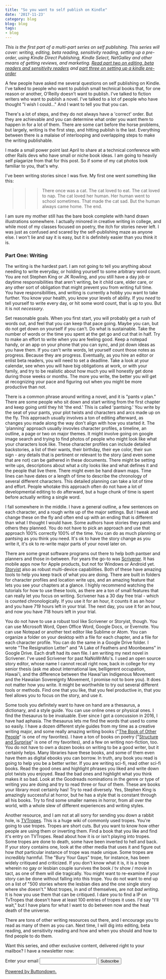 ```yaml
---
title: "So you want to self publish on Kindle"
date: '2017-11-23'
category: blog
blog: blog
tags:
- blog
---
```


_This is the first part of a multi-part series on self publishing. This series will cover: writing, editing, beta reading, sensitivity reading, setting up a pre-order, using Kindle Direct Publishing, Kindle Select, NetGalley and other means of getting reviews, and marketing. [Read part two on editing, beta readers and sensitivity readers](http://daxmurray.com/blog/self-publishing-part-two-editing/) and [part three on setting up a kindle pre-order](http://daxmurray.com/blog/)_

A few people have asked me several questions on self publishing on Kindle. I've talked to people who want to publish small technical books that, for one reason or another, O'Reilly doesn't want to publish. I've talked to fiction writers who want to publish a novel. I've talked to a lot of people who have thought "I wish I could..." And I want to tell you that you can.

There's a lot of steps, and they do not always have a 'correct' order. But they are achievable and you can determine what order you want them to happen in for a lot of them. There are some cart before the horse problems, but largely, writing is the first step, and hitting publish is the last. Everything between there is a malaise of interlooping and overlapping steps to make the writing publishable.

I made a small power point last April to share at a technical conference with other Rails devs who have small or niche book ideas. I am going to heavily self plagarize from that for this post. So if some of my cat photos look familiar to you, that's why.

I've been writing stories since I was five. My first one went something like this:

>>> There once was a cat. The cat loved to eat. The cat loved to nap. The cat loved her human. Her human went to school sometimes. That made the cat sad. But the human always came home. The end.

I am sure my mother still has the bare book complete with hand drawn illustrations somewhere. I actually minored in creative writing in college, and while most of my classes focused on poetry, the itch for stories never left. I was just as confused and scared by the self-publishing maze as anyone else. I won't lie and say it is easy, but it is definitely easier than you think it is. 

### Part One: Writing

The writing is the hardest part. I am not going to tell you anything about needing to write everyday, or holding yourself to some arbitrary word count. You are not Stephen King or JK Rowling, and you still have a day job or daytime responsibilities that aren't writing, be it child care, elder care, or any other sort of obligation that might prevent you from writing full time. You have responsibilities, and writing is currently a hobby you want to take further. You know your health, you know your levels of ability. If you _need_ to tell yourself to write every day, or hit some word count, that is up to you. But it is not _necessary_. 

Set reasonable goals. When you first start, you will probably get a rush of words out, and feel that you can keep that pace going. Maybe you can, but do not get down on yourself if you can't. Do what is sustainable. Take the number of words or the time you spent at the get go and cut that in half. Try to make an effort to write when you are feeling good. Keep a notepad handy, or an app on your phone that you can sync, and jot down ideas as you have them. If you can't write words, let yourself count those notes as progress. Because they are progress. Eventually, as you hire an editor or enlist beta readers, you will need to set a deadline. Take a look at your calendar, see when you will have big obligations at work, or with your family, and try to be realistic about how much you will honestly get done during those weeks or months. The more you write, the better you will get at recognizing your pace and figuring out when you might be more productive than not. 

There is a common phrase around writing a novel, and it is "pants v plan." There are some people who sit down and start writing from the first chapter and keep going until they hit 'the end.' This is called 'pantsing.' You write by the seat of your pants, your plot twists and characters and arcs made up on the fly. This approach usually involves a ton of editing afterward, as changes you made along the way don't align with how you started it. The 'planning' approach usually invovles character profiles, a timeline, an outline, a page or two on major themes. It might involve going on google image search and trying to find photos of people who might look like what your characters look like. These character profiles can include detailed backstories, a list of their wants, their birthday, their eye color, their sun sign - any details that is pertinent or relevant to the story (and even some that are not) can be gathered in these documents. There might be setting write ups, descriptions about what a city looks like and what defines it and the people that live there. There might even be hand drawn maps. Time lines can have dates or a length of time to describe the chronology of several different characters. This detailed planning can take a lot of time and effort. People whotake this approach often do not have a lot of developmental editing to do afterward, but a huge chunk of time is spent before actually writing a single word.

I fall somewhere in the middle. I have a general outline, a few sentences on each character, and a rough write up of the major settings. But I tweak and change these on the fly and often end up with an ending that is different than what I thought I would have. Some authors have stories they pants and others they planned. You do not have to pick an approach and use that approach 100% correctly 100% of the time. You can do as much planning or pantsing as you think you need. It's ok to have the story change as you write it, it's ok to re-write major parts of your novel later on. 

There are some great software programs out there to help both pantser and planners and those in-between. For years the go-to was [Scrivener](https://www.literatureandlatte.com/scrivener/overview). It has mobile apps now for Apple products, but not for Windows or Android yet. [Storyist](http://storyist.com/) also as robust multi-device capabilities. Both of these have amazing tools to help you keep track of what you are doing. There are built in folders for character profiles and location write ups, and an amazing feature that lets you see your chapters at a glance. I highly recommend watching the tutorials for how to use these tools, as there are a ton of small features that can really let you focus on writing. Scrivener has a 30 day free trial - which is counted chronologically. If you use it for an hour, it counts it as an hour and you have 719 hours left in your trial. The next day, you use it for an hour, and now you have 718 hours left in your trial. 

You do not have to use a robust tool like Scrivener or Storyist, though. You can use Microsoft Word, Open Office Word, Google Docs, or Evernote. You can use Notepad or another text editor like Sublime or Atom. You can organize a folder on your desktop with a file for each chapter, and a file for each character profile. You can do the same in a Google Drive folder. I wrote "The Resignation Letter" and "A Lake of Feathers and Moonbeams" in Google Drive. Each draft had its own file. I am writing my next novel in Scrivener. I've used Scrivener for past NaNoWriMo's. I used an open source story editor, whose name I cannot recall right now, back in college for my senior thesis (ask me about international law, belligerent occupation, Hawai'i, and the difference between the Hawai'ian Indigenous Movement and the Hawaiian Sovereignty Movement, I promise not to bore you). It does not matter how you write. It might be worthwhile to try out several different tools or methods. Find one that you like, that you feel productive in, that you feel allows you to focus on the story, and use it. 

Some tools you definitely want to have on hand are a thesaurus, a dictionary, and a style guide. You can use online ones or physical ones. I find the thesaurus to be invaluable. Ever since I got a concussion in 2016, I have had aphasia. The thesaurus lets me find the words that used to come so easily. I have a dozen different style guides from my time as a creative writing major, and some really amazing writing books ("[The Book of Other People](http://amzn.to/2Bjp1Ov)" is one of my favorites). I have a ton of books on poetry ("[Structure and Surprise](http://amzn.to/2zy4sR9)" is one of my favorites), and a few on writing non-fiction, too. You do not have to own a dozen books on writing to be a good writer, but it certainly helps. Many libraries have these books, and some of them even have them as digital ebooks you can borrow. In truth, any book you read is going to help you be a better writer. If you are writing sci-fi, read other sci-fi books. Read the good ones and highlight phrases you liked and write down plot twists you enjoyed. Read the bad ones and highlight what you think makes it so bad. Look at the Goodreads nominations in the genre or type of writing you are doing and try to read three or four of them. These are books your library most certainly has! Try to read diversely. Yes, Stephen King is amazingly successful at horror, but he has a style that is constant through all his books. Try to find some smaller names in horror, from all over the world, with a whole slew of different experiences and writing styles. 

Another resource, and I am not at all sorry for sending you down a rabbit hole, is [TVTropes](http://tvtropes.org). This is a huge wiki of commonly used tropes. You're going to use tropes. Tropes are short cuts. But you want to know how other people are using them or inverting them. Find a book that you like and find it's entry on TVTropes. Read about how it is or isn't playing into tropes. Some tropes are done to death, some have been inverted to hell and back. If your story contains one, look at the other media that uses it and figure out how _that_ particular instance of trope was made unique. Some tropes are incredibly harmful. The "Bury Your Gays" trope, for instance, has been widely critiqued and criticized. If you don't know what it is, it is a trope wherein no gay or lesbian couple survives the book / tv show / movie in tact, as one of them will die tragically. You might want to re-examine if your story can be done without falling into this trope. You do not want to end up on a list of "500 stories where the lesbian dies and the one single story where she doesn't." Most tropes, in and of themselves, are not _bad writing_. It is how you use them that can be critiqued. I dare you to find a IP on TvTropes that doesn't have at least 100 entries of tropes it uses. I'd say "I'll wait," but I have plans for what I want to do between now and the heat death of the universe. 

There are tons of other writing resources out there, and I encourage you to read as many of them as you can. Next time, I will dig into editing, beta reading, and sensitivity reading and how and when you should and how to find people to do them. 

Want this series, and other exclusive content, delivered right to your mailbox? I have a newsletter now:
<form
  action="https://buttondown.email/api/emails/embed-subscribe/dax"
  method="post"
  target="popupwindow"
  onsubmit="window.open('https://buttondown.email/dax', 'popupwindow')"
  class="embeddable-buttondown-form"
>
  <label for="bd-email">Enter your email</label>
  <input type="email" name="email" id="bd-email">
  <input type="hidden" value="1" name="embed"/>
  <input type="submit" value="Subscribe" />
  <p>
    <a href="https://buttondown.email" target="_blank">Powered by Buttondown.</a>
  </p>
</form>


